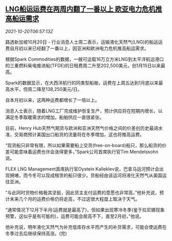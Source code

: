 <!--1634713262000-->
[LNG船运运费在两周内翻了一番以上 欧亚电力危机推高船运需求](https://cn.reuters.com/article/lng-freight-prices-1020-wedn-idCNKBS2HA0L3)
------

<div><i>2021-10-20T06:57:13Z</i></div><p>路透新加坡10月20日 - 行业消息人士周二表示，运输液化天然气(LNG)的船运运费自月初以来已经翻了一番以上，因亚洲和欧洲电力危机推高船运需求。</p><p>根据Spark Commodities的数据，一艘可运载16万立方米LNG到太平洋航运港口的三重燃料柴电推进船(TFDE)的日租费周二升至202,500美元，创1月15日以来最高。</p><p>Spark的数据显示，在大西洋航行的同类型船舶，运费在上周五达到1月底以来最高水平，但周二降至138,250美元/日。</p><p>自本月初以来，这两种运费都增长了一倍以上。</p><p>消息人士表示，随着LNG工厂完成维护恢复生产，预计供应将在短期内增长，以满足冬季取暖需求的增加，船舶供应一直很紧张。</p><p>目前，Henry Hub天然气期货与欧洲和亚洲天然气价格之间的价差创历史最阔水准，交易商预计美国出口船货的流量将在冬季增加，这也将推高运费。</p><p>“现货船只非常有限，所以如果需要船上交货(free-on-board)船只，那么船货的价差可能意味着运费也许会涨得更多，”Spark公司首席执行官Tim Mendelssohn说。</p><p>FLEX LNG Management首席执行官Oystein Kalleklev说，巴拿马运河预计会出现拥堵，而今冬可以现成租赁的船只很少。货船经由该运河将液化天然气从美国运往亚洲。</p><p>“与此同时货物价格极其坚挺，因此货主支付运费的意愿也非常高，”他补充说，预计未来几个月的运费价格仍将走高，不过这很大程度上取决于天气。</p><p>“通常情况下12月下半月(运费就是最高了)，但如果出现寒冷冬季(鉴于拉尼娜现象预警，这似乎是有可能的)，运费可能会居高不下，直至2月初，”他说。</p><p>他补充说，明年液化天然气为补充低库存水平而产生的补货需求，可能会使运费在冬季过去后继续保持高涨。(完)</p>

